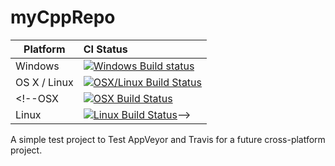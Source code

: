 # myCppRepo

Platform | CI Status
---------|:---------
Windows  | [![Windows Build status](https://ci.appveyor.com/api/projects/status/ng9qlb4swm4gae3n?svg=true)](https://ci.appveyor.com/project/PatSche/mycpprepo)
OS X / Linux | [![OSX/Linux Build Status](https://travis-ci.org/PatSche/myCppRepo.svg?branch=master)](https://travis-ci.org/PatSche/myCppRepo)
<!--OSX      | [![OSX Build Status](TODO)](TODO)
Linux    | [![Linux Build Status](TODO)](TODO)-->

A simple test project to Test AppVeyor and Travis for a future cross-platform project.
